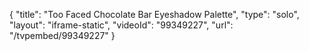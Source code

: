 {
    "title": "Too Faced Chocolate Bar Eyeshadow Palette",
    "type": "solo",
    "layout": "iframe-static",
    "videoId": "99349227",
    "url": "\/tvpembed\/99349227"
}